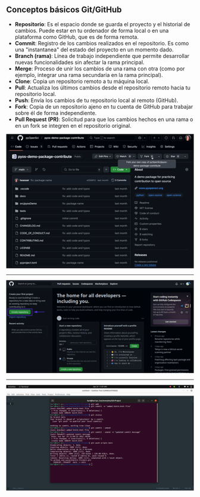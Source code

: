 ## Conceptos básicos Git/GitHub

- **Repositorio**: Es el espacio donde se guarda el proyecto y el historial de cambios. Puede estar en tu ordenador de forma local o en una plataforma como GitHub, que es de forma remota.  
- **Commit**: Registro de los cambios realizados en el repositorio. Es como una "instantanea" del estado del proyecto en un momento dado.  
- **Branch (rama)**: Línea de trabajo independiente que permite desarrollar nuevas funcionalidades sin afectar la rama principal.  
- **Merge**: Proceso de unir los cambios de una rama con otra (como por ejemplo, integrar una rama secundaria en la rama principal).  
- **Clone**: Copia un repositorio remoto a tu máquina local.  
- **Pull**: Actualiza los últimos cambios desde el repositorio remoto hacia tu repositorio local.  
- **Push**: Envía los cambios de tu repositorio local al remoto (GitHub).  
- **Fork**: Copia de un repositorio ajeno en tu cuenta de GitHub para trabajar sobre él de forma independiente.  
- **Pull Request (PR)**: Solicitud para que los cambios hechos en una rama o en un fork se integren en el repositorio original.  







![GIFT](/img/GIT3.gif)

---
![repositorio](/img/GIT2.png)

---
![holaaa](/img/GIT4.png)



